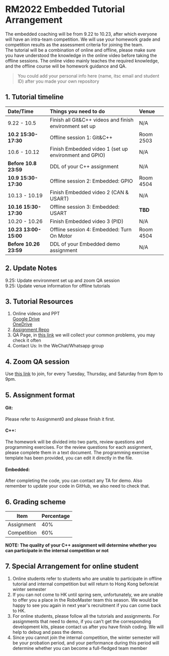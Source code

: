 # RM2022 Embedded Tutorial Arrangement
The embedded coaching will be from 9.22 to 10.23, after which everyone will have an intra-team competition. We will use your homework grade and competition results as the assessment criteria for joining the team.   
The tutorial will be a combination of online and offline, please make sure you have understood the knowledge in the online video before taking the offline sessions. The online video mainly teaches the required knowledge, and the offline course will be homework guidance and QA.

> You could add your personal info here (name, itsc email and student ID) after you made your own repository

## 1. Tutorial timeline
|  Date/Time            | Things you need to do                                   | Venue       |
|  :------------------- |  :----------------------------------------------------  | :---------- |
|9.22 - 10.5            | Finish all Git&C++ videos and finish environment set up | N/A         |
|**10.2 15:30-17:30**   | Offline session 1: Git&C++                              | Room 2503   |
|10.6 - 10.12           | Finish Embedded video 1 (set up environment and GPIO)   | N/A         |
|**Before 10.8 23:59**  | DDL of your C++ assignment                              | N/A         |
|**10.9 15:30-17:30**   | Offline session 2: Embedded: GPIO                       | Room 4504   |
|10.13 - 10.19          | Finish Embedded video 2 (CAN & USART)                   | N/A         |
|**10.16 15:30-17:30**  | Offline session 3: Embedded: USART                      | __**TBD**__ |
|10.20 - 10.26          | Finish Embedded video 3 (PID)                           | N/A         |
|**10.23 13:00-15:00**  | Offline session 4: Embedded: Turn On Motor              | Room 4504   |
|**Before 10.26 23:59** | DDL of your Embedded demo assignment                    |  N/A        |

## 2. Update Notes
9.25: Update environment set up and zoom QA session  
9.25: Update venue information for offline tutorials

## 3. Tutorial Resources
1. Online videos and PPT  
    [Google Drive](https://drive.google.com/drive/folders/1lGf8AZShQ3wCznJ_vuuH737vT_mro6HN?usp=sharing)    
    [OneDrive](https://hkustconnect-my.sharepoint.com/:f:/g/personal/ychengbt_connect_ust_hk/EhzVJ9SPxy1JgIA3J0LtiLABZoklW33EWMaTbPl4m6Jv4w?e=p1fw4j)  
2. [Assignment Repo](https://github.com/hkustenterprize/RM2022-Embedded-Tutorial-Assignments)
3. QA Page, in [this link](https://docs.google.com/document/d/1FTec5ciY7HCyUEiDUB_Cz2C6FzZvv20FzVZddaGbaN4/edit?usp=drivesdk) we will collect your common problems, you may check it often
4. Contact Us: In the WeChat/Whatsapp group

## 4. Zoom QA session
Use [this link](https://hkust.zoom.com.cn/j/5741479064) to join, for every Tuesday, Thursday, and Saturday from 8pm to 9pm.

## 5. Assignment format
#### **Git**:  
Please refer to Assignment0 and please finish it first.     

#### **C++**:  
The homework will be divided into two parts, review questions and programming exercises. For the review questions for each assignment, please complete them in a text document. The programming exercise template has been provided, you can edit it directly in the file.     

#### **Embedded**:  
After completing the code, you can contact any TA for demo. Also remember to update your code in GitHub, we also need to check that.  

## 6. Grading scheme  
|    Item     |  Percentage  |
|  ----  | ----  |
|  Assignment   | 40%  |
|  Competition  | 60%  |

**NOTE: The quality of your C++ assignment will determine whether you can participate in the internal competition or not**

## 7. Special Arrangement for online student
1. Online students refer to students who are unable to participate in offline tutorial and internal competition but will return to Hong Kong before/at winter semester
2. If you can not come to HK until spring sem, unfortunately, we are unable to offer you a place in the RoboMaster team this season. We would be happy to see you again in next year's recruitment if you can come back to HK.
3. For online students, please follow all the tutorials and assignments. For assignments that need to demo, if you can’t get the corresponding development kits, please contact us after you have finish coding. We will help to debug and pass the demo.
4. Since you cannot join the internal competition, the winter semester will be your probation period, and your performance during this period will determine whether you can become a full-fledged team member
